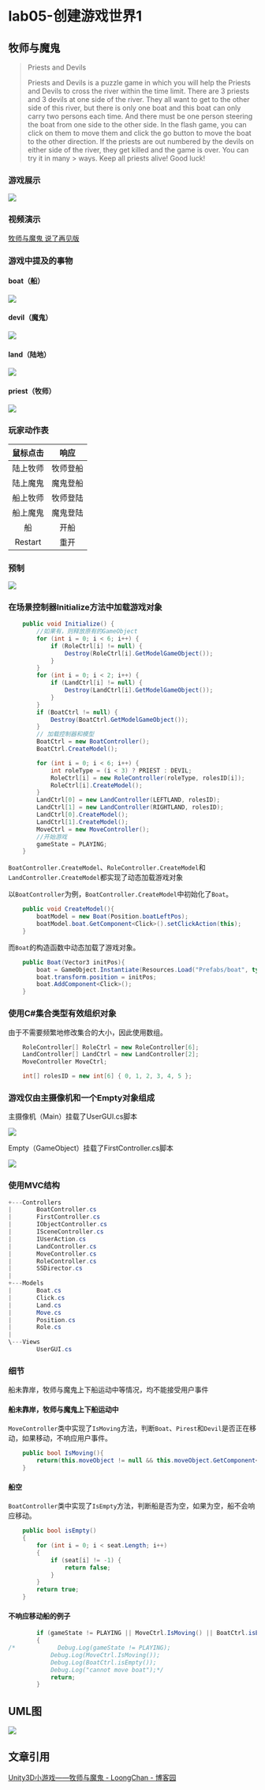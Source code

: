# lab05-创建游戏世界1

## 牧师与魔鬼

> Priests and Devils
> 
> Priests and Devils is a puzzle game in which you will help the Priests and Devils to cross the river within the time limit. There are 3 priests and 3 devils at one side of the river. They all want to get to the other side of this river, but there is only one boat and this boat can only carry two persons each time. And there must be one person steering the boat from one side to the other side. In the flash game, you can click on them to move them and click the go button to move the boat to the other direction. If the priests are out numbered by the devils on either side of the river, they get killed and the game is over. You can try it in many > ways. Keep all priests alive! Good luck!

### 游戏展示

![](pic/game.png)

### 视频演示

[牧师与魔鬼 说了再见版](https://www.bilibili.com/video/BV19N4y1y7bi/)

### 游戏中提及的事物

#### boat（船）

![](pic/boat.png)

#### devil（魔鬼）

![](pic/devil.png)

#### land（陆地）

![](pic/land.png)

#### priest（牧师）

![](pic/priest.png)

### 玩家动作表

| 鼠标点击    | 响应   |
|:-------:|:----:|
| 陆上牧师    | 牧师登船 |
| 陆上魔鬼    | 魔鬼登船 |
| 船上牧师    | 牧师登陆 |
| 船上魔鬼    | 魔鬼登陆 |
| 船       | 开船   |
| Restart | 重开   |

### 预制

![](pic/prefab.png)

### 在场景控制器Initialize方法中加载游戏对象

```cs
    public void Initialize() {
        //如果有，则释放原有的GameObject
        for (int i = 0; i < 6; i++) {
            if (RoleCtrl[i] != null) {
                Destroy(RoleCtrl[i].GetModelGameObject());
            }
        }
        for (int i = 0; i < 2; i++) {
            if (LandCtrl[i] != null) {
                Destroy(LandCtrl[i].GetModelGameObject());
            }
        }
        if (BoatCtrl != null) {
            Destroy(BoatCtrl.GetModelGameObject());
        }
        // 加载控制器和模型
        BoatCtrl = new BoatController();
        BoatCtrl.CreateModel();

        for (int i = 0; i < 6; i++) {
            int roleType = (i < 3) ? PRIEST : DEVIL;
            RoleCtrl[i] = new RoleController(roleType, rolesID[i]);
            RoleCtrl[i].CreateModel();
        }
        LandCtrl[0] = new LandController(LEFTLAND, rolesID);
        LandCtrl[1] = new LandController(RIGHTLAND, rolesID);
        LandCtrl[0].CreateModel();
        LandCtrl[1].CreateModel();
        MoveCtrl = new MoveController();
        //开始游戏
        gameState = PLAYING;
    }
```

`BoatController.CreateModel`、`RoleController.CreateModel`和`LandController.CreateModel`都实现了动态加载游戏对象

以`BoatController`为例，`BoatController.CreateModel`中初始化了`Boat`。

```cs
    public void CreateModel(){
        boatModel = new Boat(Position.boatLeftPos);
        boatModel.boat.GetComponent<Click>().setClickAction(this);
    }
```

而`Boat`的构造函数中动态加载了游戏对象。

```cs
    public Boat(Vector3 initPos){
        boat = GameObject.Instantiate(Resources.Load("Prefabs/boat", typeof(GameObject))) as GameObject;
        boat.transform.position = initPos;
        boat.AddComponent<Click>();
    }
```

### 使用C#集合类型有效组织对象

由于不需要频繁地修改集合的大小，因此使用数组。

```cs
    RoleController[] RoleCtrl = new RoleController[6];
    LandController[] LandCtrl = new LandController[2];
    MoveController MoveCtrl;

    int[] rolesID = new int[6] { 0, 1, 2, 3, 4, 5 };
```

### 游戏仅由主摄像机和一个Empty对象组成

主摄像机（Main）挂载了UserGUI.cs脚本

![](pic/camera.png)

Empty（GameObject）挂载了FirstController.cs脚本

![](pic/empty.png)

### 使用MVC结构

```powershell
+---Controllers
|       BoatController.cs
|       FirstController.cs
|       IObjectController.cs
|       ISceneController.cs
|       IUserAction.cs
|       LandController.cs
|       MoveController.cs
|       RoleController.cs
|       SSDirector.cs
|       
+---Models
|       Boat.cs
|       Click.cs
|       Land.cs
|       Move.cs
|       Position.cs
|       Role.cs
|       
\---Views
        UserGUI.cs
```

### 细节

船未靠岸，牧师与魔鬼上下船运动中等情况，均不能接受用户事件

#### 船未靠岸，牧师与魔鬼上下船运动中

`MoveController`类中实现了`IsMoving`方法，判断`Boat`、`Pirest`和`Devil`是否正在移动，如果移动，不响应用户事件。  

```cs
    public bool IsMoving(){
        return(this.moveObject != null && this.moveObject.GetComponent<Move>().isMoving == true);
    }
```

#### 船空

`BoatController`类中实现了`IsEmpty`方法，判断船是否为空，如果为空，船不会响应移动。

```cs
    public bool isEmpty()
    {
        for (int i = 0; i < seat.Length; i++)
        {
            if (seat[i] != -1) {
                return false;
            }
        }
        return true;
    }
```

#### 不响应移动船的例子

```cs
        if (gameState != PLAYING || MoveCtrl.IsMoving() || BoatCtrl.isEmpty())
        {
/*            Debug.Log(gameState != PLAYING);
            Debug.Log(MoveCtrl.IsMoving());
            Debug.Log(BoatCtrl.isEmpty());
            Debug.Log("cannot move boat");*/
            return;
        }
```

## UML图

![](pic/UML.png)

## 文章引用

[Unity3D小游戏——牧师与魔鬼 - LoongChan - 博客园](https://www.cnblogs.com/LC32/p/15420714.html)
